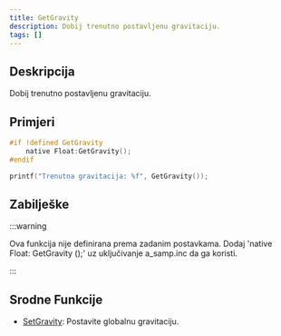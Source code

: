 ```yaml
---
title: GetGravity
description: Dobij trenutno postavljenu gravitaciju.
tags: []
---
```


## Deskripcija

Dobij trenutno postavljenu gravitaciju.

## Primjeri

```c
#if !defined GetGravity
    native Float:GetGravity();
#endif

printf("Trenutna gravitacija: %f", GetGravity());
```

## Zabilješke

:::warning

Ova funkcija nije definirana prema zadanim postavkama. Dodaj 'native Float: GetGravity ();' uz uključivanje a_samp.inc da ga koristi.

:::

## Srodne Funkcije

- [SetGravity](SetGravity): Postavite globalnu gravitaciju.
